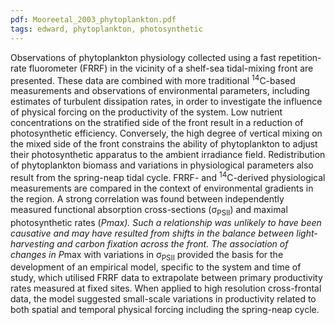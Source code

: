 ```yaml
---
pdf: Mooreetal_2003_phytoplankton.pdf
tags: edward, phytoplankton, photosynthetic
---
```

Observations of phytoplankton physiology collected using a fast repetition-rate fluorometer (FRRF) in the vicinity of a shelf-sea tidal-mixing front are presented. These data are combined with more traditional <sup>14</sup>C-based measurements and observations of environmental parameters, including estimates of turbulent dissipation rates, in order to investigate the influence of physical forcing on the productivity of the system. Low nutrient concentrations on the stratified side of the front result in a reduction of photosynthetic efficiency. Conversely, the high degree of vertical mixing on the mixed side of the front constrains the ability of phytoplankton to adjust their photosynthetic apparatus to the ambient irradiance field. Redistribution of phytoplankton biomass and variations in physiological parameters also result from the spring-neap tidal cycle. FRRF- and <sup>14</sup>C-derived physiological measurements are compared in the context of environmental gradients in the region. A strong correlation was found between independently measured functional absorption cross-sections (&#963;<sub>PSII</sub>) and maximal photosynthetic rates (*P*<sup>*</sup>max). Such a relationship was unlikely to have been causative and may have resulted from shifts in the balance between light-harvesting and carbon fixation across the front. The association of changes in *P*<sup>*</sup>max with variations in &#963;<sub>PSII</sub> provided the basis for the development of an empirical model, specific to the system and time of study, which utilised FRRF data to extrapolate between primary productivity rates measured at fixed sites. When applied to high resolution cross-frontal data, the model suggested small-scale variations in productivity related to both spatial and temporal physical forcing including the spring-neap cycle.
